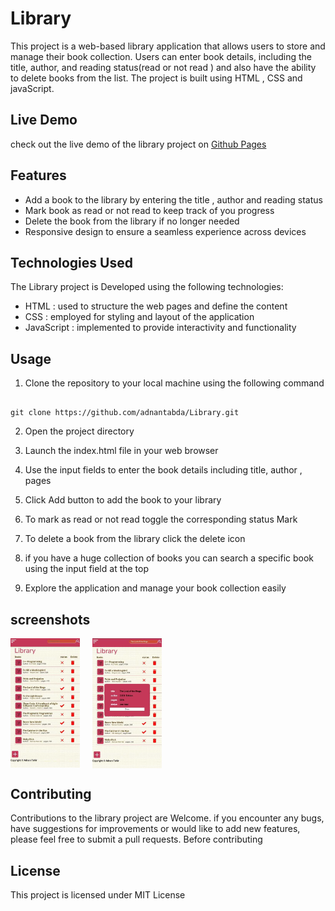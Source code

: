 # Library

This project is a web-based library application that allows users to store and manage their book collection.
Users can enter book details, including the title, author, and reading status(read or not read ) and also have
the ability to delete books from the list. The project is built using HTML , CSS and javaScript.

## Live Demo 

check out the live demo of the library project on [Github Pages](https://adnantabda.github.io/Library/)

## Features 

- Add a book to the library by entering the title , author and reading status 
- Mark book as read or not read to keep track of you progress 
- Delete the book from the library if no longer needed 
- Responsive design to ensure a seamless experience across devices 

## Technologies Used 

The Library project is Developed using the following technologies: 

- HTML : used to structure the web pages and define the content 
- CSS  : employed for styling and layout of the application 
- JavaScript : implemented to provide interactivity and functionality 

## Usage 

1. Clone the repository to your local machine using the following command 
```

git clone https://github.com/adnantabda/Library.git

```

2. Open the project directory 

3. Launch the index.html file in your web browser 
4. Use the input fields to enter the book details including title, author , pages 
5. Click Add button to add the book to your library 
6. To mark as read or not read toggle the corresponding status Mark 
7. To delete a book from the library click the delete icon 
8. if you have a huge collection of books you can search a specific book using the input field at the top 
9. Explore the application and manage your book collection easily 

## screenshots 

<div style="display: grid ; grid-template-columns : 1fr 1fr 1fr  1fr  ; gap: 20px" >
<img src="assets/Screenshots/screenshot1(1).jpg">
<!-- <img src="assets/Screenshots/screenshot2.jpg"> -->
<img src="assets/Screenshots/screenshot3(1).jpg">
</div>

## Contributing 

Contributions to the library project are Welcome. if you encounter any bugs, have suggestions for improvements or would like to add new features, 
please feel free to submit a pull requests. Before contributing 

## License 

This project is licensed under MIT License 

